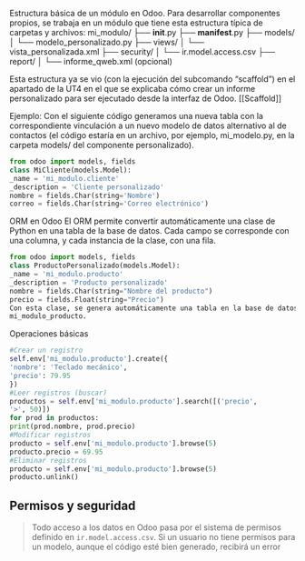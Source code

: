 Estructura básica de un módulo en Odoo.
Para desarrollar componentes propios, se trabaja en un módulo que tiene esta estructura típica de carpetas y archivos:
mi_modulo/
	├── __init__.py
	├── __manifest__.py
	├── models/
	│ └── modelo_personalizado.py
	├── views/
	│ └── vista_personalizada.xml
	├── security/
	│ └── ir.model.access.csv
	├── report/
	│ └── informe_qweb.xml (opcional)
	
Esta estructura ya se vio (con la ejecución del subcomando “scaffold”) en el apartado de la UT4 en el que se explicaba cómo crear un informe personalizado para ser ejecutado desde la interfaz de Odoo. [[Scaffold]]

Ejemplo:
Con el siguiente código generamos una nueva tabla con la correspondiente vinculación a un nuevo modelo de datos alternativo al de contactos (el código estaría en un archivo, por ejemplo, mi_modelo.py, en la carpeta models/ del componente personalizado).
```python
from odoo import models, fields
class MiCliente(models.Model):
_name = 'mi_modulo.cliente'
_description = 'Cliente personalizado'
nombre = fields.Char(string='Nombre')
correo = fields.Char(string='Correo electrónico')
```

ORM en Odoo
El ORM permite convertir automáticamente una clase de Python en una tabla de la base de datos. Cada campo se corresponde con una columna, y cada instancia de la clase, con una fila.
```python
from odoo import models, fields
class ProductoPersonalizado(models.Model):
_name = 'mi_modulo.producto'
_description = 'Producto personalizado'
nombre = fields.Char(string="Nombre del producto")
precio = fields.Float(string="Precio")
Con esta clase, se genera automáticamente una tabla en la base de datos llamada
mi_modulo_producto.
```

Operaciones básicas
```python
#Crear un registro
self.env['mi_modulo.producto'].create({
'nombre': 'Teclado mecánico',
'precio': 79.95
})
#Leer registros (buscar)
productos = self.env['mi_modulo.producto'].search([('precio',
'>', 50)])
for prod in productos:
print(prod.nombre, prod.precio)
#Modificar registros
producto = self.env['mi_modulo.producto'].browse(5)
producto.precio = 69.95
#Eliminar registros
producto = self.env['mi_modulo.producto'].browse(5)
producto.unlink()
```
## Permisos y seguridad
>Todo acceso a los datos en Odoo pasa por el sistema de permisos definido en `ir.model.access.csv`. Si un usuario no tiene permisos para un modelo, aunque el código esté bien generado, recibirá un error
